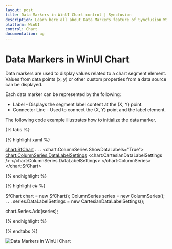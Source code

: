 ```yaml
---
layout: post
title: Data Markers in WinUI Chart control | Syncfusion
description: Learn here all about Data Markers feature of Syncfusion WinUI Chart control with chart segment element and more.
platform: WinUI
control: Chart
documentation: ug
---
```


# Data Markers in WinUI Chart

Data markers are used to display values related to a chart segment element. Values from data points (x, y) or other custom properties from a data source can be displayed. 

Each data marker can be represented by the following:

* Label - Displays the segment label content at the (X, Y) point.
* Connector Line - Used to connect the (X, Y) point and the label element.

The following code example illustrates how to initialize the data marker.

{% tabs %}

{% highlight xaml %}

<chart:SfChart>
. . .
<chart:ColumnSeries ShowDataLabels="True">
    <chart:ColumnSeries.DataLabelSettings>
        <chart:CartesianDataLabelSettings />
    </chart:ColumnSeries.DataLabelSettings>
</chart:ColumnSeries>
</chart:SfChart>

{% endhighlight %}

{% highlight c# %}

SfChart chart = new SfChart();
ColumnSeries series = new ColumnSeries();
. . .
series.DataLabelSettings = new CartesianDataLabelSettings();

chart.Series.Add(series);

{% endhighlight %}

{% endtabs %}

![Data Markers in WinUI Chart](DataMarkers_images/datamarker_label_overview.png) 
